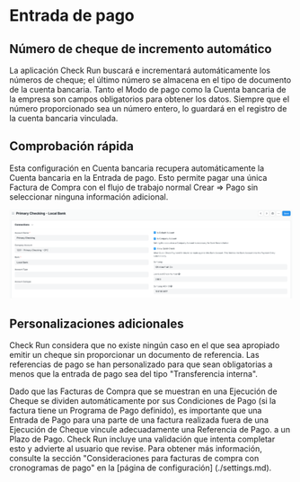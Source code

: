 # Entrada de pago
## Número de cheque de incremento automático
La aplicación Check Run buscará e incrementará automáticamente los números de cheque; el último número se almacena en el tipo de documento de la cuenta bancaria. Tanto el Modo de pago como la Cuenta bancaria de la empresa son campos obligatorios para obtener los datos. Siempre que el número proporcionado sea un número entero, lo guardará en el registro de la cuenta bancaria vinculada.

## Comprobación rápida
Esta configuración en Cuenta bancaria recupera automáticamente la Cuenta bancaria en la Entrada de pago. Esto permite pagar una única Factura de Compra con el flujo de trabajo normal Crear => Pago sin seleccionar ninguna información adicional.

![Captura de pantalla que muestra la configuración de la cuenta bancaria](./assets/BankAccount.png)

## Personalizaciones adicionales
Check Run considera que no existe ningún caso en el que sea apropiado emitir un cheque sin proporcionar un documento de referencia. Las referencias de pago se han personalizado para que sean obligatorias a menos que la entrada de pago sea del tipo "Transferencia interna".

Dado que las Facturas de Compra que se muestran en una Ejecución de Cheque se dividen automáticamente por sus Condiciones de Pago (si la factura tiene un Programa de Pago definido), es importante que una Entrada de Pago para una parte de una factura realizada fuera de una Ejecución de Cheque vincule adecuadamente una Referencia de Pago. a un Plazo de Pago. Check Run incluye una validación que intenta completar esto y advierte al usuario que revise. Para obtener más información, consulte la sección "Consideraciones para facturas de compra con cronogramas de pago" en la [página de configuración] (./settings.md).

